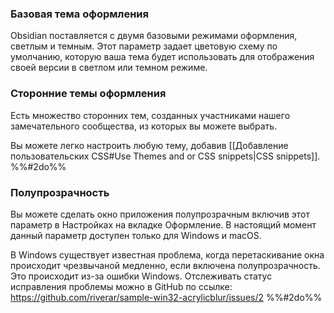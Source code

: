 ### Базовая тема оформления

Obsidian поставляется с двумя базовыми режимами оформления, светлым и темным. Этот параметр задает цветовую схему по умолчанию, которую ваша тема будет использовать для отображения своей версии в светлом или темном режиме.

### Сторонние темы оформления

Есть множество сторонних тем, созданных участниками нашего замечательного сообщества, из которых вы можете выбрать.

Вы можете легко настроить любую тему, добавив [[Добавление пользовательских CSS#Use Themes and or CSS snippets|CSS snippets]]. %%#2do%%

### Полупрозрачность

Вы можете сделать окно приложения полупрозрачным включив этот параметр в Настройках на вкладке Оформление. В настоящий момент данный параметр доступен только для Windows и macOS.

В Windows существует известная проблема, когда перетаскивание окна происходит чрезвычаной медленно, если включена полупрозрачность. Это происходит из-за ошибки Windows. Отслеживать статус исправления проблемы можно в GitHub по ссылке: https://github.com/riverar/sample-win32-acrylicblur/issues/2 %%#2do%%